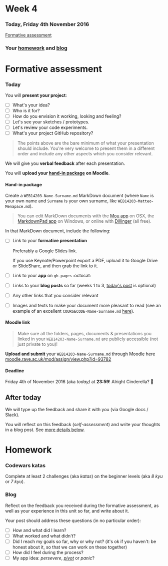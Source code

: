 # Week 4

### Today, Friday 4th November 2016

[Formative assessment](#formative-assessment)

### Your [homework](#homework) and [blog](#blog)


# Formative assessment

### Today

You will **present your project**: 

* [ ] What's your idea?
* [ ] Who is it for?
* [ ] How do you envision it working, looking and feeling? 
* [ ] Let's see your sketches / prototypes.
* [ ] Let's review your code experiments.
* [ ] What's your project GitHub repository? 

> The points above are the bare minimum of what your presentation should include. You're very welcome to present them in a different order and include any other aspects which you consider relevant.

We will give you **verbal feedback** after each presentation.

You will **upload your [hand-in package](#hand-in-package) on Moodle**.

#### Hand-in package

Create a `WEB14203-Name-Surname.md` MarkDown document (where `Name` is your own name and `Surname` is your own surname, like `WEB14203-Matteo-Menapace.md`).

> You can edit MarkDown documents with the [Mou app](http://25.io/mou/) on OSX, the [MarkdownPad app](http://markdownpad.com/) on Windows, or online with [Dillinger](http://dillinger.io/) (all free).

In that MarkDown document, include the following:

- [ ] Link to your **formative presentation**   

	Preferably a Google Slides link.   
  
	If you use Keynote/Powerpoint export a PDF, upload it to Google Drive or SlideShare, and then grab the link to it.
	
- [ ] Link to your **app** on `gh-pages` :octocat:

- [ ] Links to your **blog posts** so far (weeks 1 to 3, [today's post](#blog) is optional)

- [ ] Any other links that you consider relevant

- [	] Images and texts to make your document more pleasant to read (see an example of an excellent `COURSECODE-Name-Surname.md` [here](https://github.com/TomSharmanWeb/HarrySeatonWebsite/blob/master/README.md)).

#### Moodle link

> Make sure all the folders, pages, documents & presentations you linked in your `WEB14203-Name-Surname.md` are publicly accessible (not just private to you)!

**Upload and submit** your `WEB14203-Name-Surname.md` through Moodle here [moodle.rave.ac.uk/mod/assign/view.php?id=93782](https://moodle.rave.ac.uk/mod/assign/view.php?id=93782)

#### Deadline

Friday 4th of November 2016 (aka *today)* at **23:59**! Alright Cinderella? :high_heel:

## After today

We will type up the feedback and share it with you (via Google docs / Slack).

You will reflect on this feedback (*self-assessment*) and write your thoughts in a blog post. See [more details below](#blog).


# Homework

### Codewars katas

Complete at least 2 challenges (aka *katas*) on the beginner levels (aka *8 kyu* or *7 kyu*).

### Blog 

Reflect on the feedback you received during the formative assessment, as well as your experience in this unit so far, and write about it.

Your post should address these questions (in no particular order):

* [ ] How and what did I learn?
* [ ] What worked and what didn't?
* [ ] Did I reach my goals so far, why or why not? (it's ok if you haven't: be honest about it, so that we can work on these together)  
* [ ] How did I feel during the process?
* [ ] My app idea: *persevere*, *[pivot](https://youtu.be/dC_IG-EZQUY?t=29s)* or *panic*?